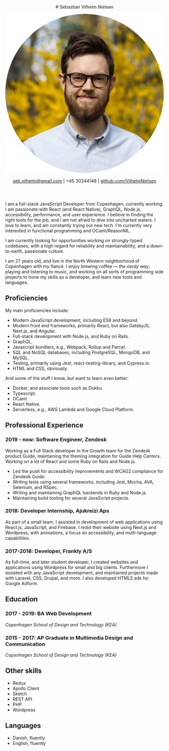 <header>
# Sebastian Vilhelm Nielsen

![](./sebastian.png)

[seb.vilhelm@gmail.com](mailto:seb.vilhelm@gmail.com) | +45 30244148 | [github.com/VilhelmNielsen](https://github.com/VilhelmNielsen/)

</header>

I am a full-stack JavaScript Developer from Copenhagen, currently working. I am passionate with React (and React Native), GraphQL, Node.js, accessibility, performance, and user experience. I believe in finding the right tools for the job, and I am not afraid to dive into uncharted waters. I love to learn, and am constantly trying out new tech. I'm currently very interested in functional programming and OCaml/ReasonML.

I am currently looking for opportunities working on strongly-typed codebases, with a high regard for reliability and maintainability, and a down-to-earth, passionate culture.

I am 27 years old, and live in the North Western neighborhood of Copenhagen with my fiancé. I enjoy brewing coffee — _the nerdy way_; playing and listening to music, and working on all sorts of programming side projects to hone my skills as a developer, and learn new tools and languages.

## Proficiencies

My main proficiencies include:

- Modern JavaScript development, including ES6 and beyond.
- Modern front end frameworks, primarily React, but also GatsbyJS, Next.js, and Angular.
- Full-stack development with Node.js, and Ruby on Rails.
- GraphQL.
- Javascript bundlers, e.g., Webpack, Rollup and Parcel.
- SQL and NoSQL databases, including PostgreSQL, MongoDB, and MySQL.
- Testing, primarily using Jest, react-testing-library, and Cypress.io.
- HTML and CSS, obviously.

And some of the stuff I know, but want to learn even better:

- Docker, and associate tools such as Dokku.
- Typescript.
- OCaml.
- React Native.
- Serverless, e.g., AWS Lambda and Google Cloud Platform.

## Professional Experience

### 2019 - now: Software Engineer, Zendesk

Working as a Full Stack developer in the Growth team for the Zendesk product Guide, maintaining the theming integration for Guide Help Centers. Working on a lot of React and some Ruby on Rails and Node.js.

- Led the push for accessibility improvements and WCAG2 compliance for Zendesk Guide.
- Writing tests using several frameworks, including Jest, Mocha, AVA, Selenium, and RSpec.
- Writing and maintaining GraphQL backends in Ruby and Node.js.
- Maintaining build tooling for several JavaScript projects.

### 2018: Developer Internship, Ajukreizi Aps

As part of a small team, I assisted in development of web applications using React.js, JavaScript, and Firebase. I redid their website using Next.js and Wordpress, with animations, a focus on accessibility, and multi-language capabilities.

### 2017-2018: Developer, Frankly A/S

As full-time, and later student developer, I created websites and applications using Wordpress for small and big clients. Furthermore I assisted with any JavaScript development, and maintained projects made with Laravel, CSS, Drupal, and more. I also developed HTML5 ads for Google Adform.

## Education

### 2017 - 2019: BA Web Development

_Copenhagen School of Design and Technology (KEA)_

### 2015 - 2017: AP Graduate in Multimedia Design and Communication

_Copenhagen School of Design and Technology (KEA)_

## Other skills

<div class="skills">

- Redux
- Apollo Client
- Sketch
- REST API
- PHP
- Wordpress

</div>

## Languages

- Danish, fluently
- English, fluently
